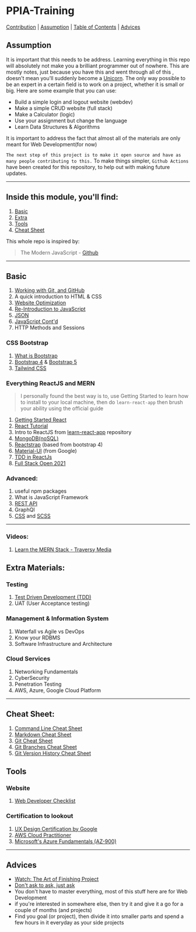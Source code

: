 # PPIA-Training

[Contribution](HUMANS.txt) | [Assumption](#assume) | [Table of Contents](#toc) | [Advices](#advice)

<h2>Assumption<a name="assume"></a></h2>

It is important that this needs to be address. Learning everything in this repo will absolutely not make you a brilliant programmer out of nowhere. This are mostly notes, just because you have this and went through all of this , doesn't mean you'll suddenly become a [Unicorn](https://easternpeak.com/blog/3-in-1-developer-a-jack-of-all-trades-or-a-unicorn/). The only way possible to be an expert in a certain field is to work on a project, whether it is small or big. Here are some example that you can use:

- Build a simple login and logout website (webdev)
- Make a simple CRUD website (full stack)
- Make a Calculator (logic)
- Use your assignment but change the language
- Learn Data Structures & Algorithms

It is important to address the fact that almost all of the materials are only meant for Web Development(for now)

`The next step of this project is to make it open source and have as many people contributing to this.`
To make things simpler, `Github Actions` have been created for this repository, to help out with making future updates.

---

<h2>Inside this module, you'll find: <a name="toc"></a></h2>

1. [Basic](#basic)
2. [Extra](#extra)
3. [Tools](#tools)
4. [Cheat Sheet](cheat_sheet)

This whole repo is inspired by:

> The Modern JavaScript - [Github](https://github.com/javascript-tutorial/en.javascript.info/tree/master)

---

<h2>Basic<a name="basic"></a></h2>

1. [Working with Git, and GitHub](git-github/README.md)
2. A quick introduction to HTML & CSS
3. [Website Optimization](https://www.git-tower.com/learn/cheat-sheets/website-optimization/)
4. [Re-Introduction to JavaScript](https://developer.mozilla.org/en-US/docs/Web/JavaScript/A_re-introduction_to_JavaScript)
5. [JSON](https://developer.mozilla.org/en-US/docs/Learn/JavaScript/Objects/JSON)
6. [JavaScript Cont'd](https://javascript.info/)
7. HTTP Methods and Sessions

### CSS Bootstrap

1. [What is Bootstrap](https://careerfoundry.com/en/blog/web-development/what-is-bootstrap-a-beginners-guide/)
2. [Bootstrap 4](https://getbootstrap.com/docs/4.6/getting-started/introduction/) & [Bootstrap 5](https://getbootstrap.com/docs/5.0/getting-started/introduction/)
3. [Tailwind CSS](https://tailwindcss.com/)

### Everything ReactJS and MERN

> I personally found the best way is to, use Getting Started to learn how to install to your local machine, then do `learn-react-app` then brush your ability using the official guide

1. [Getting Started React](https://reactjs.org/docs/getting-started.html)
2. [React Tutorial](https://reactjs.org/tutorial/tutorial.html)
3. Intro to ReactJS from [learn-react-app](https://github.com/tyroprogrammer/learn-react-app) repository
4. [MongoDB(noSQL)](https://www.mongodb.com/what-is-mongodb)
5. [Reactstrap](https://reactstrap.github.io/) (based from bootstrap 4)
6. [Material-UI](https://material-ui.com/) (from Google)
7. [TDD in ReactJs](https://learntdd.in/)
8. [Full Stack Open 2021](https://fullstackopen.com/en/)

### Advanced:

1. useful npm packages
2. What is JavaScript Framework
3. [REST API](https://www.restapitutorial.com/)
4. GraphQl
5. [CSS](https://web.dev/learn/css/) and [SCSS](https://sass-lang.com/guide)

---

### Videos:

1. [Learn the MERN Stack - Traversy Media](https://www.youtube.com/playlist?list=PLillGF-RfqbbiTGgA77tGO426V3hRF9iE)

<h2>Extra Materials:<a name="extra"></a></h2>

### Testing

1. [Test Driven Development (TDD)](https://github.com/dwyl/learn-tdd)
2. UAT (User Acceptance testing)

### Management & Information System

1. Waterfall vs Agile vs DevOps
2. Know your RDBMS
3. Software Infrastructure and Architecture

### Cloud Services

1. Networking Fundamentals
2. CyberSecurity
3. Penetration Testing
4. AWS, Azure, Google Cloud Platform

---

<h2>Cheat Sheet:<a name="cheat_sheet"></a></h2>

1. [Command Line Cheat Sheet](https://www.git-tower.com/learn/cheat-sheets/cli/)
2. [Markdown Cheat Sheet](https://paperhive.org/help/markdown)
3. [Git Cheat Sheet](https://www.git-tower.com/learn/cheat-sheets/git/)
4. [Git Branches Cheat Sheet](https://www.git-tower.com/learn/cheat-sheets/git-branches/)
5. [Git Version History Cheat Sheet](https://www.git-tower.com/learn/cheat-sheets/vcs-workflow/)

<h2>Tools<a name="tools"></a></h2>

### Website

1. [Web Developer Checklist](https://www.toptal.com/developers/webdevchecklist)

### Certification to lookout

1. [UX Design Certification by Google](https://www.coursera.org/professional-certificates/google-ux-design)
2. [AWS Cloud Practitioner](https://aws.amazon.com/certification/certified-cloud-practitioner/)
3. [Microsoft's Azure Fundamentals (AZ-900)](https://docs.microsoft.com/en-us/learn/certifications/azure-fundamentals/?tab=tab-learning-paths#certification-exams)

---

<h2>Advices<a name="advice"></a></h2>

- [Watch: The Art of Finishing Project](https://www.youtube.com/watch?v=mmqok1dJrVs)
- [Don't ask to ask, just ask](https://dontasktoask.com/)
- You don't have to master everything, most of this stuff here are for Web Development
- if you're interested in somewhere else, then try it and give it a go for a couple of months (and projects)
- Find you goal (or project), then divide it into smaller parts and spend a few hours in it everyday as your side projects
